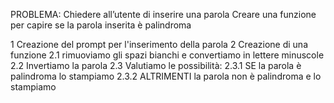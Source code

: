 PROBLEMA: Chiedere all’utente di inserire una parola Creare una funzione per capire se la parola inserita è palindroma

1 Creazione del prompt per l'inserimento della parola
2 Creazione di una funzione
    2.1 rimuoviamo gli spazi bianchi e convertiamo in lettere minuscole
    2.2 Invertiamo la parola 
    2.3 Valutiamo le possibilità:
        2.3.1 SE la parola è palindroma lo stampiamo 
        2.3.2 ALTRIMENTI la parola non è palindroma e lo stampiamo